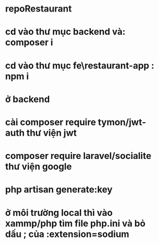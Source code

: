 # repoRestaurant
# cd vào thư mục backend và: composer i
# cd vào thư mục fe\restaurant-app : npm i
# ở backend 
# cài composer require tymon/jwt-auth thư viện jwt
# composer require laravel/socialite thư viện google
# php artisan generate:key
# ở môi trường local thì vào xammp/php tìm file php.ini và bỏ dấu ; của :extension=sodium
